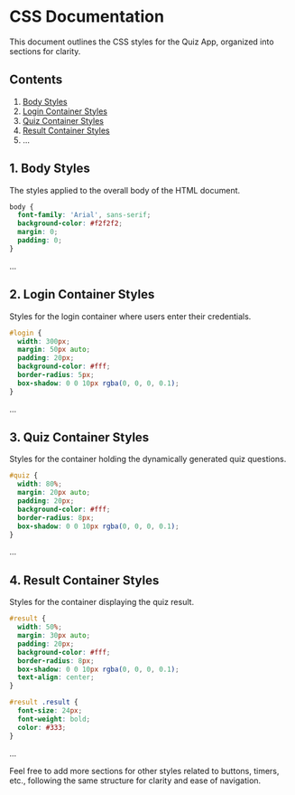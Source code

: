 # CSS Documentation

This document outlines the CSS styles for the Quiz App, organized into sections for clarity.

## Contents

1. [Body Styles](#body-styles)
2. [Login Container Styles](#login-container-styles)
3. [Quiz Container Styles](#quiz-container-styles)
4. [Result Container Styles](#result-container-styles)
5. ...

## 1. Body Styles
The styles applied to the overall body of the HTML document.

```css
body {
  font-family: 'Arial', sans-serif;
  background-color: #f2f2f2;
  margin: 0;
  padding: 0;
}
```

...

## 2. Login Container Styles
Styles for the login container where users enter their credentials.

```css
#login {
  width: 300px;
  margin: 50px auto;
  padding: 20px;
  background-color: #fff;
  border-radius: 5px;
  box-shadow: 0 0 10px rgba(0, 0, 0, 0.1);
}
```

...

## 3. Quiz Container Styles
Styles for the container holding the dynamically generated quiz questions.

```css
#quiz {
  width: 80%;
  margin: 20px auto;
  padding: 20px;
  background-color: #fff;
  border-radius: 8px;
  box-shadow: 0 0 10px rgba(0, 0, 0, 0.1);
}
```

...

## 4. Result Container Styles
Styles for the container displaying the quiz result.

```css
#result {
  width: 50%;
  margin: 30px auto;
  padding: 20px;
  background-color: #fff;
  border-radius: 8px;
  box-shadow: 0 0 10px rgba(0, 0, 0, 0.1);
  text-align: center;
}

#result .result {
  font-size: 24px;
  font-weight: bold;
  color: #333;
}
```

...

Feel free to add more sections for other styles related to buttons, timers, etc., following the same structure for clarity and ease of navigation.